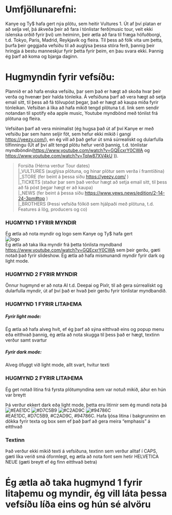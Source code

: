 # Umfjöllunarefni:
Kanye og Ty$ hafa gert nýa plötu, sem heitir Vultures 1. Út af því platan er að selja vel, þá ákveða þeir að fara í tónlistar ferð(music tour, veit ekki íslenska orðið fyrir því) um heiminn, þeir ætla að fara til fræga höfuðborgi, t.d. Tokyo, Paris, Madrid, Reykjavík og fleira. Til þess að fólk vita um þetta, þurfa þeir geggjaða vefsíðu til að auglýsa þessa stóra ferð, þannig þeir hringja á bestu manneskjur fyrir þetta fyrir þeim, en þau svara ekki. Þannig ég þarf að koma og bjarga daginn.  

# Hugmyndin fyrir vefsíðu:
Plannið er að hafa enska vefsíðu, þar sem það er hægt að skoða hvar þeir verða og hvenær þeir halda tónleika. Á vefsíðuna þarf að vera hægt að setja email sitt, til þess að fá tölvupóst þegar, það er hægt að kaupa miða fyrir tónleikan. Vefsíðan á líka að hafa mikið tengd plötuna t.d. link sem sendir notandan til spotify eða apple music, Youtube myndbönd með tónlist frá plötuna og fleira.   
  
Vefsíðan þarf að vera minimalist (ég hugsa það út af því Kanye er með vefsíðu þar sem hann seljir föt, sem hefur ekki mikið í gangi https://yeezy.com/), en ég vill að það gefur út smá súrrealískt og dularfulla tilfinningu (Út af því allt tengd plötu hefur verið þannig, t.d. tónlistar myndböndin(https://www.youtube.com/watch?v=GQEcxrY0CWA og https://www.youtube.com/watch?v=Tqlw87XV4kU )).  

>Forsíða (Hérna verður Tour dates)  
>|_VULTURES (auglýsa plötuna, og hinar plötur sem verða í framtíðina)  
>|_STORE (fer beint á þessa síðu https://yeezy.com/ )  
>|_TICKETS (staður þar sem það verður hægt að setja email sitt, til þess að fá póst þegar hægt er að kaupa)  
>|_NEWS (fer beint á þessa síðu https://www.yews.news/edition/2-14-24-3pm#top )  
>|_BROTHERS (Þessi vefsíða fólkið sem hjálpaði með plötuna, t.d. Features á lög, producers og co)  

### HUGMYND 1 FYRIR MYNDIR
Ég ætla að nota myndir og logo sem Kanye og Ty$ hafa gert   
![logo](https://i.redd.it/edit-i-did-of-the-vultures-logo-cause-i-love-albania-v0-zzsl2mtk3k6c1.jpg?width=800&format=pjpg&auto=webp&s=a704e261db5f0343af92d0b1bdaedc09214f65c4)  
Ég ætla að taka líka myndir frá þetta tónlista myndband https://www.youtube.com/watch?v=GQEcxrY0CWA sem þeir gerðu, gæti notað það fyrir slideshow. Ég ætla að hafa mismunandi myndir fyrir dark og light mode.  
### HUGMYND 2 FYRIR MYNDIR
Önnur hugmynd er að nota AI t.d. Deepai og Pixlr, til að gera súrrealískt og dularfulla myndir, út af því það er hvað þeir gerðu fyrir tónlistar myndbandið.  
### HUGMYND 1 FYRIR LITAÞEMA
##### Fyrir light mode:
Ég ætla að hafa alveg hvít, ef ég þarf að sýna eitthvað eins og popup menu eða eitthvað þannig, ég ætla að nota skugga til þess það er hægt, textinn verður samt svartur
##### Fyrir dark mode:
Alveg öfuggt við light mode, allt svart, hvítur texti  
  
### HUGMYND 2 FYRIR LITAÞEMA
Ég get notað litina frá fyrsta plötumyndina sem var notuð mikið, áður en hún var breytt

Þá verður ekkert dark eða light mode, þetta eru litirnir sem ég mundi nota þá  
![#EAE1DC](https://color-hex.org/colors/eae1dc.png)   ![#D7C5B9](https://color-hex.org/colors/d7c5b9.png)   ![#C2AD9C](https://color-hex.org/colors/c2ad9c.png) ![#94786C](https://color-hex.org/colors/94786c.png)  
#EAE1DC, #D7C5B9, #C2AD9C, #94786C. Hafa ljósa litina í bakgrunninn en dökka fyrir texta og box sem ef það þarf að gera meira “emphasis” á eitthvað  
### Textinn    
Það verður ekki mikið texti á vefsíðuna, textinn sem verður alltaf í CAPS, gæti líka verið smá óformlegt, eg ætla að nota font sem hetir HELVETICA NEUE (gæti breytt ef ég finn eitthvað betra)


# Ég ætla að taka hugmynd 1 fyrir litaþemu og myndir, ég vill láta þessa vefsíðu líða eins og hún sé alvöru

